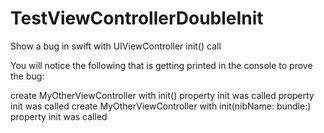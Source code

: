 # TestViewControllerDoubleInit
Show a bug in swift with UIViewController init() call


You will notice the following that is getting printed in the console to prove the bug:

create MyOtherViewController with init()
property init was called
property init was called
create MyOtherViewController with init(nibName: bundle:)
property init was called
